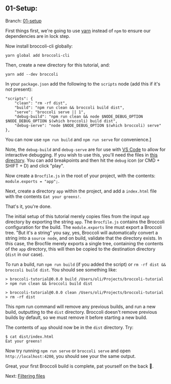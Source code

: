 ## 01-Setup:

Branch: [01-setup](https://github.com/oligriffiths/broccolijs-tutorial/blob/parts/01-setup/docs/01-setup.md)

First things first, we're going to use [yarn](https://yarnpkg.com) instead of `npm` to ensure our dependencies are in
lock step.

Now install broccoli-cli globally:

`yarn global add broccoli-cli`

Then, create a new directory for this tutorial, and:

`yarn add --dev broccoli`

In your `package.json` add the following to the `scripts` node (add this if it's not present):

```
"scripts": {
    "clean": "rm -rf dist",
    "build": "npm run clean && broccoli build dist",
    "serve": "broccoli serve || 1",
    "debug-build": "npm run clean && node $NODE_DEBUG_OPTION $NODE_DEBUG_OPTION $(which broccoli) build dist",
    "debug-serve": "node $NODE_DEBUG_OPTION $(which broccoli) serve"
},
```

You can now use `npm run build` and `npm run serve` for convenience.]

Note, the `debug-build` and `debug-serve` are for use with [VS Code](https://code.visualstudio.com/) to allow for
interactive debugging. If you wish to use this, you'll need the files in [this directory](.vscode). You can add 
breakpoints and then hit the `debug` icon (or CMD + SHIFT + D) and click "play".

Now create a `Brocfile.js` in the root of your project, with the contents: `module.exports = "app";`.

Next, create a directory `app` within the project, and add a `index.html` file with the contents `Eat your greens!`.

That's it, you're done.

The initial setup of this tutorial merely copies files from the input `app` directory by exporting the string `app`.
The `Brocfile.js` contains the Broccoli configuration for the build. The `module.exports` line must export a Broccoli
tree. "But it's a string" you say, yes, Broccoli will automatically convert a string into a `source node`, and on build,
validate that the directory exists. In this case, the Brocfile merely exports a single tree, containing the contents of
the `app` directory, this will then be copied to the destination directory (`dist` in our case).

To run a build, run `npm run build` (if you added the script) or `rm -rf dist && broccoli build dist`.
You should see something like:

```
> broccoli-tutorial@0.0.0 build /Users/oli/Projects/broccoli-tutorial
> npm run clean && broccoli build dist

> broccoli-tutorial@0.0.0 clean /Users/oli/Projects/broccoli-tutorial
> rm -rf dist
```

This npm run command will remove any previous builds, and run a new build, outputting to the `dist` directory.
Broccoli doesn't remove previous builds by default, so we must remove it before starting a new build.

The contents of `app` should now be in the `dist` directory. Try:

```
$ cat dist/index.html
Eat your greens!
```

Now try running `npm run serve` or `broccoli serve` and open `http://localhost:4200`, you should see your the same
output.

Great, your first Broccoli build is complete, pat yourself on the back 👏.

Next: [Filtering files](https://github.com/oligriffiths/broccolijs-tutorial/blob/parts/02-filtering-files/docs/02-filtering-files.md)
